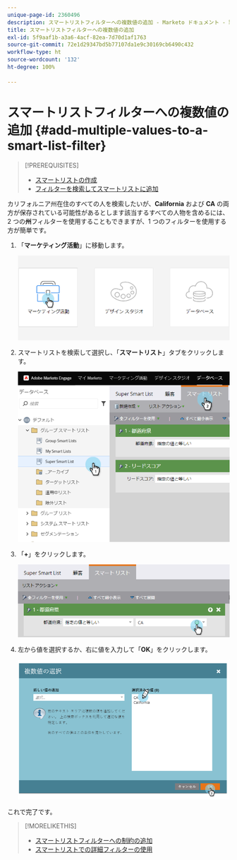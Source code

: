 ```yaml
---
unique-page-id: 2360496
description: スマートリストフィルターへの複数値の追加 - Marketo ドキュメント - 製品ドキュメント
title: スマートリストフィルターへの複数値の追加
exl-id: 5f9aaf1b-a3a6-4acf-82ea-7d70d1af1763
source-git-commit: 72e1d29347bd5b77107da1e9c30169cb6490c432
workflow-type: ht
source-wordcount: '132'
ht-degree: 100%

---
```


# スマートリストフィルターへの複数値の追加 {#add-multiple-values-to-a-smart-list-filter}

>[!PREREQUISITES]
>
>* [スマートリストの作成](/help/marketo/product-docs/core-marketo-concepts/smart-lists-and-static-lists/creating-a-smart-list/create-a-smart-list.md)
>* [フィルターを検索してスマートリストに追加](/help/marketo/product-docs/core-marketo-concepts/smart-lists-and-static-lists/creating-a-smart-list/find-and-add-filters-to-a-smart-list.md)


カリフォルニア州在住のすべての人を検索したいが、**California** および **CA** の両方が保存されている可能性があるとします該当するすべての人物を含めるには、2 つの&#x200B;**州**&#x200B;フィルターを使用することもできますが、1 つのフィルターを使用する方が簡単です。

1. 「**マーケティング活動**」に移動します。

   ![](assets/login-marketing-activities-2.png)

1. スマートリストを検索して選択し、「**スマートリスト**」タブをクリックします。

   ![](assets/smarlist-choosefilters.png)

1. 「**+**」をクリックします。

   ![](assets/smartlist-plussignhand-.png)

1. 左から値を選択するか、右に値を入力して「**OK**」をクリックします。

   ![](assets/image2014-9-11-17-3a51-3a39.png)

これで完了です。

>[!MORELIKETHIS]
>
>* [スマートリストフィルターへの制約の追加](/help/marketo/product-docs/core-marketo-concepts/smart-lists-and-static-lists/using-smart-lists/add-a-constraint-to-a-smart-list-filter.md)
>* [スマートリストでの詳細フィルターの使用](/help/marketo/product-docs/core-marketo-concepts/smart-lists-and-static-lists/using-smart-lists/using-advanced-smart-list-rule-logic.md)


